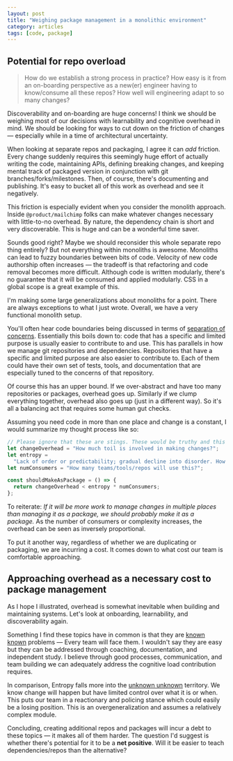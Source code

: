 ```yaml
---
layout: post
title: "Weighing package management in a monolithic environment"
category: articles
tags: [code, package]
---
```


## **Potential for repo overload**

> How do we establish a strong process in practice? How easy is it from an on-boarding perspective as a new(er) engineer having to know/consume all these repos? How well will engineering adapt to so many changes?

Discoverability and on-boarding are huge concerns! I think we should be weighing most of our decisions with learnability and cognitive overhead in mind. We should be looking for ways to cut down on the friction of changes — especially while in a time of architectural uncertainty.

When looking at separate repos and packaging, I agree it can *add* friction. Every change suddenly requires this seemingly huge effort of actually writing the code, maintaining APIs, defining breaking changes, and keeping mental track of packaged version in conjunction with git branches/forks/milestones. Then, of course, there's documenting and publishing. It's easy to bucket all of this work as overhead and see it negatively.

This friction is especially evident when you consider the monolith approach. Inside `@product/mailchimp` folks can make whatever changes necessary with little-to-no overhead. By nature, the dependency chain is short and very discoverable. This is huge and can be a wonderful time saver.

Sounds good right? Maybe we should reconsider this whole separate repo thing entirely? But not everything within monoliths is awesome. Monoliths can lead to fuzzy boundaries between bits of code. Velocity of new code authorship often increases — the tradeoff is that refactoring and code removal becomes more difficult. Although code is written modularly, there's no guarantee that it will be consumed and applied modularly. CSS in a global scope is a great example of this.

I'm making some large generalizations about monoliths for a point. There are always exceptions to what I just wrote. Overall, we have a very functional monolith setup.

You'll often hear code boundaries being discussed in terms of [separation of concerns](https://en.wikipedia.org/wiki/Separation_of_concerns). Essentially this boils down to: code that has a specific and limited purpose is usually easier to contribute to and use. This has parallels in how we manage git repositories and dependencies. Repositories that have a specific and limited purpose are also easier to contribute to. Each of them could have their own set of tests, tools, and documentation that are especially tuned to the concerns of that repository.

Of course this has an upper bound. If we over-abstract and have too many repositories or packages, overhead goes up. Similarly if we clump everything together, overhead also goes up (just in a different way). So it's all a balancing act that requires some human gut checks.

Assuming you need code in more than one place and change is a constant, I would summarize my thought process like so:

```js
// Please ignore that these are stings. These would be truthy and this JS wouldn't run.*
let changeOverhead = "How much toil is involved in making changes?";
let entropy =
  "Lack of order or predictability; gradual decline into disorder. How crazy will things get if we duplicate code instead of packaging?";
let numConsumers = "How many teams/tools/repos will use this?";

const shouldMakeAsPackage = () => {
  return changeOverhead < entropy * numConsumers;
};
```

To reiterate: *If it will be more work to manage changes in multiple places than managing it as a package, we should probably make it as a package.* As the number of consumers or complexity increases, the overhead can be seen as inversely proportional.

To put it another way, regardless of whether we are duplicating or packaging, we are incurring a cost. It comes down to what cost our team is comfortable approaching.

## **Approaching overhead as a necessary cost to package management**

As I hope I illustrated, overhead is somewhat inevitable when building and maintaining systems. Let's look at onboarding, learnability, and discoverability again.

Something I find these topics have in common is that they are [known known](https://www.pmi.org/learning/library/characterizing-unknown-unknowns-6077) problems — Every team will face them. I wouldn't say they are easy but they can be addressed through coaching, documentation, and independent study. I believe through good processes, communication, and team building we can adequately address the cognitive load contribution requires.

In comparison, Entropy falls more into the [unknown unknown](https://marketbusinessnews.com/financial-glossary/financial-glossary-u/unknown-unknowns/) territory. We know change will happen but have limited control over what it is or when. This puts our team in a reactionary and policing stance which could easily be a losing position. This is an overgeneralization and assumes a relatively complex module.

Concluding, creating additional repos and packages will incur a debt to these topics — it makes all of them harder. The question I'd suggest is whether there's potential for it to be a **net positive**. Will it be easier to teach dependencies/repos than the alternative?
